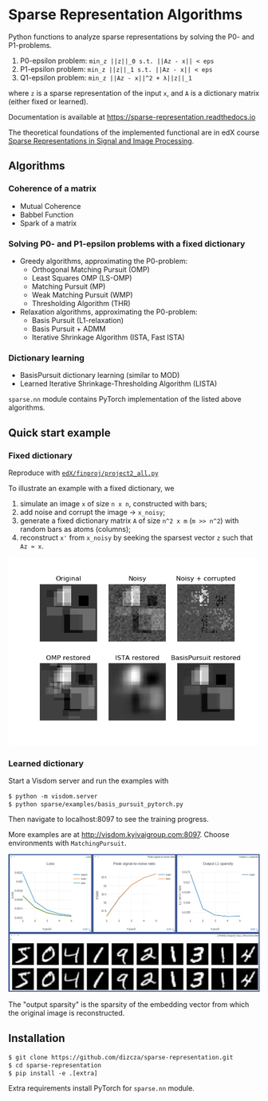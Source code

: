 # Sparse Representation Algorithms

Python functions to analyze sparse representations by solving the P0- and P1-problems.

1. P0-epsilon problem: `min_z ||z||_0 s.t. ||Az - x|| < eps`
2. P1-epsilon problem: `min_z ||z||_1 s.t. ||Az - x|| < eps`
3. Q1-epsilon problem: `min_z ||Az - x||^2 + λ||z||_1`

where `z` is a sparse representation of the input `x`, and `A` is a dictionary matrix (either fixed or learned).

Documentation is available at https://sparse-representation.readthedocs.io

The theoretical foundations of the implemented functional are in edX course
[Sparse Representations in Signal and Image Processing](
https://courses.edx.org/courses/course-v1:IsraelX+236862.1x+3T2019/course/).


## Algorithms

### Coherence of a matrix

* Mutual Coherence
* Babbel Function
* Spark of a matrix


### Solving P0- and P1-epsilon problems with a fixed dictionary

* Greedy algorithms, approximating the P0-problem:
    * Orthogonal Matching Pursuit (OMP)
    * Least Squares OMP (LS-OMP)
    * Matching Pursuit (MP)
    * Weak Matching Pursuit (WMP)
    * Thresholding Algorithm (THR)
* Relaxation algorithms, approximating the P0-problem:
    * Basis Pursuit (L1-relaxation)
    * Basis Pursuit + ADMM
    * Iterative Shrinkage Algorithm (ISTA, Fast ISTA)


### Dictionary learning

* BasisPursuit dictionary learning (similar to MOD)  
* Learned Iterative Shrinkage-Thresholding Algorithm (LISTA)

`sparse.nn` module contains PyTorch implementation of the listed above algorithms.

## Quick start example

### Fixed dictionary

Reproduce with [`edX/finproj/project2_all.py`](edX/finproj/project2_all.py)

To illustrate an example with a fixed dictionary, we 

1) simulate an image `x` of size `n x n`, constructed with bars;
2) add noise and corrupt the image -> `x_noisy`;
3) generate a fixed dictionary matrix `A` of size `n^2 x m` (`m >> n^2`) with random bars as atoms (columns);
4) reconstruct `x'` from `x_noisy` by seeking the sparsest vector `z` such that `Az ≈ x`.

![](edX/finproj/report/reconstructed.png)

### Learned dictionary

Start a Visdom server and run the examples with

```
$ python -m visdom.server
$ python sparse/examples/basis_pursuit_pytorch.py
```

Then navigate to localhost:8097 to see the training progress.

More examples are at http://visdom.kyivaigroup.com:8097. Choose environments with `MatchingPursuit`.

![](images/MP_screenshot.png)

The "output sparsity" is the sparsity of the embedding vector from which the original image is reconstructed.


## Installation

```
$ git clone https://github.com/dizcza/sparse-representation.git
$ cd sparse-representation
$ pip install -e .[extra]
```

Extra requirements install PyTorch for `sparse.nn` module.
